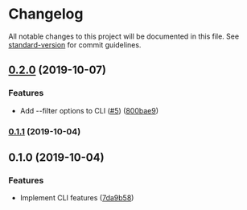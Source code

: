 # Changelog

All notable changes to this project will be documented in this file. See [standard-version](https://github.com/conventional-changelog/standard-version) for commit guidelines.

## [0.2.0](https://github.com/elevenback/env-yaml-generator/compare/v0.1.1...v0.2.0) (2019-10-07)


### Features

* Add --filter options to CLI ([#5](https://github.com/elevenback/env-yaml-generator/issues/5)) ([800bae9](https://github.com/elevenback/env-yaml-generator/commit/800bae9))

### [0.1.1](https://github.com/elevenback/env-yaml-generator/compare/v0.1.0...v0.1.1) (2019-10-04)

## 0.1.0 (2019-10-04)


### Features

* Implement CLI features ([7da9b58](https://github.com/elevenback/env-yaml-generator/commit/7da9b58))
